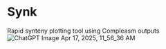 # Synk
Rapid synteny plotting tool using Compleasm outputs
![ChatGPT Image Apr 17, 2025, 11_56_36 AM](https://github.com/user-attachments/assets/e3af80d2-1236-4655-88d8-c4b27855fba0)

